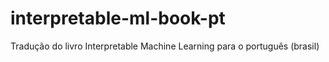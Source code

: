 # interpretable-ml-book-pt
Tradução do livro Interpretable Machine Learning para o português (brasil)
